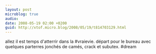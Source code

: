 ```yaml
---
layout: post
microblog: true
audio: 
date: 2008-05-19 02:00 +0200
guid: http://xtof.micro.blog/2008/05/19/t814703129.html
---
```

allez il est temps d'atterrir dans la #vraievie. départ pour le bureau avec quelques parterres jonchés de camés, crack et subutex. #dream
